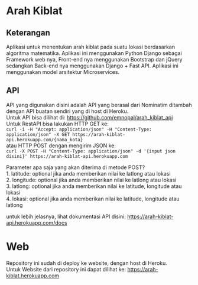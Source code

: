 # Arah Kiblat
## Keterangan
Aplikasi untuk menentukan arah kiblat pada suatu lokasi berdasarkan algoritma matematika. Aplikasi ini menggunakan Python Django sebagai Framework web nya, Front-end nya menggunakan Bootstrap dan jQuery sedangkan Back-end nya menggunakan Django + Fast API. Aplikasi ini menggunakan model arsitektur Microservices.

## API
API yang digunakan disini adalah API yang berasal dari Nominatim ditambah dengan API buatan sendiri yang di host di Heroku. <br>
Untuk API bisa dilihat di: https://github.com/emnopal/arah_kiblat_api <br>
Untuk RestAPI bisa lakukan HTTP GET ke: <br>
`curl -i -H "Accept: application/json" -H "Content-Type: application/json" -X GET https://arah-kiblat-api.herokuapp.com/{nama_kota}` <br>
atau HTTP POST dengan mengirim JSON ke: <br>
`curl -X POST -H "Content-Type: application/json" -d '{input json disini}' https://arah-kiblat-api.herokuapp.com` <br>

Parameter apa saja yang akan diterima di metode POST?<br>
    1. latitude:    optional jika anda memberikan nilai ke latlong atau lokasi<br>
    2. longitude:   optional jika anda memberikan nilai ke latlong atau lokasi<br>
    3. latlong:     optional jika anda memberikan nilai ke latitude, longitude atau lokasi<br>
    4. lokasi:      optional jika anda memberikan nilai ke latitude, longitude atau latlong<br>
    
untuk lebih jelasnya, lihat dokumentasi API disini: https://arah-kiblat-api.herokuapp.com/docs<br>

# Web
Repository ini sudah di deploy ke website, dengan host di Heroku.<br>
Untuk Website dari repository ini dapat dilihat ke: https://arah-kiblat.herokuapp.com

